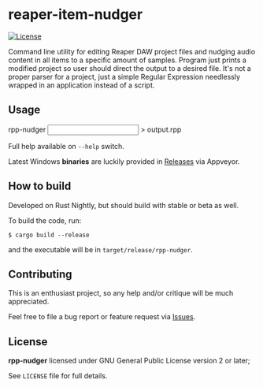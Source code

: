 # reaper-item-nudger

[![License](https://img.shields.io/badge/license-GPLv2-blue.svg)](https://github.com/Indiscipline/rpp-nudger/blob/master/LICENSE)

Command line utility for editing Reaper DAW project files and nudging audio content in all items to a specific amount of samples. Program just prints a modified project so user should direct the output to a desired file. 
It's not a proper parser for a project, just a simple Regular Expression needlessly wrapped in an application instead of a script.

## Usage
rpp-nudger <INPUT> <samples> > output.rpp

Full help available on `--help` switch.

Latest Windows **binaries** are luckily provided in [Releases](https://github.com/indiscipline/rpp-nudger/releases) via Appveyor.

## How to build
Developed on Rust Nightly, but should build with stable or beta as well.

To build the code, run:

```
$ cargo build --release
```

and the executable will be in `target/release/rpp-nudger`.

## Contributing ##
This is an enthusiast project, so any help and/or critique will be much appreciated.

Feel free to file a bug report or feature request via [Issues](https://github.com/Indiscipline/rpp-nudger/issues).

## License ##
**rpp-nudger** licensed under GNU General Public License version 2 or later;

See `LICENSE` file for full details.
